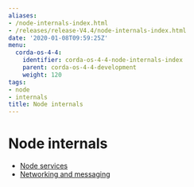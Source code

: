 ```yaml
---
aliases:
- /node-internals-index.html
- /releases/release-V4.4/node-internals-index.html
date: '2020-01-08T09:59:25Z'
menu:
  corda-os-4-4:
    identifier: corda-os-4-4-node-internals-index
    parent: corda-os-4-4-development
    weight: 120
tags:
- node
- internals
title: Node internals
---
```



# Node internals



* [Node services](node-services.md)
* [Networking and messaging](messaging.md)



